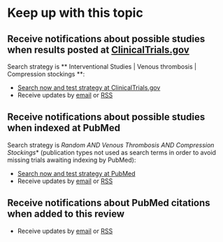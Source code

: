 Keep up with this topic
=========================

Receive notifications about possible studies when results posted at [ClinicalTrials.gov](http://clinicaltrials.gov)
-------------------------
Search strategy is ** Interventional Studies | Venous thrombosis | Compression stockings **:

* [Search now and test strategy at ClinicalTrials.gov](https://clinicaltrials.gov/ct2/results?term=&recr=&rslt=&type=Intr&cond=venous+thrombosis&intr=compression+stockings&titles=&outc=&spons=&lead=&id=&state1=&cntry1=&state2=&cntry2=&state3=&cntry3=&locn=&gndr=&rcv_s=&rcv_e=&lup_s=&lup_e=)
* Receive updates by [email](https://feedburner.google.com/fb/a/mailverify?uri=ClinicalTrialsgovCompressionStockings&amp;loc=en_US) or [RSS](http://feeds.feedburner.com/ClinicaltrialsgovProstateCancerScreening?format=xml)

Receive notifications about possible studies when indexed at PubMed
-------------------------
Search strategy is **Random* AND Venous Thrombosis AND Compression Stockings** (publication types not used as search terms in order to avoid missing trials awaiting indexing by PubMed):

* [Search now and test strategy at PubMed](http://www.ncbi.nlm.nih.gov/pubmed?cmd=Search&term=Random*%20AND%20Venous%20Thrombosis%20AND%20Compression%20Stockings)
* Receive updates by [email](https://feedburner.google.com/fb/a/mailverify?uri=PubMedCompressionStockings&loc=en_US) or [RSS](http://feeds.feedburner.com/PubMedCompressionStockings)

Receive notifications about PubMed citations when added to this review
-------------------------
* Receive updates by [email](https://feedburner.google.com/fb/a/mailverify?uri=OpenmetaanalysisCompressionStockings&amp;loc=en_US) or [RSS](http://feeds.feedburner.com/OpenmetaanalysisCompressionStockings)
